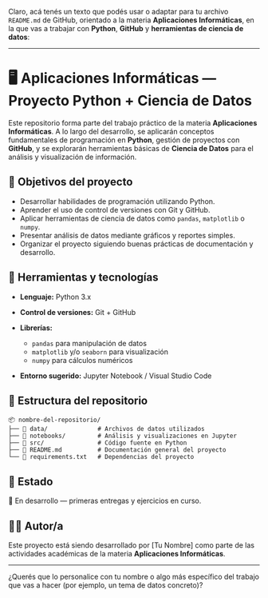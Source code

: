 Claro, acá tenés un texto que podés usar o adaptar para tu archivo `README.md` de GitHub, orientado a la materia **Aplicaciones Informáticas**, en la que vas a trabajar con **Python**, **GitHub** y **herramientas de ciencia de datos**:

---

# 🖥️ Aplicaciones Informáticas — Proyecto Python + Ciencia de Datos

Este repositorio forma parte del trabajo práctico de la materia **Aplicaciones Informáticas**. A lo largo del desarrollo, se aplicarán conceptos fundamentales de programación en **Python**, gestión de proyectos con **GitHub**, y se explorarán herramientas básicas de **Ciencia de Datos** para el análisis y visualización de información.

## 🚀 Objetivos del proyecto

* Desarrollar habilidades de programación utilizando Python.
* Aprender el uso de control de versiones con Git y GitHub.
* Aplicar herramientas de ciencia de datos como `pandas`, `matplotlib` o `numpy`.
* Presentar análisis de datos mediante gráficos y reportes simples.
* Organizar el proyecto siguiendo buenas prácticas de documentación y desarrollo.

## 🧰 Herramientas y tecnologías

* **Lenguaje:** Python 3.x
* **Control de versiones:** Git + GitHub
* **Librerías:**

  * `pandas` para manipulación de datos
  * `matplotlib` y/o `seaborn` para visualización
  * `numpy` para cálculos numéricos
* **Entorno sugerido:** Jupyter Notebook / Visual Studio Code

## 📁 Estructura del repositorio

```
📦 nombre-del-repositorio/
├── 📁 data/              # Archivos de datos utilizados
├── 📁 notebooks/         # Análisis y visualizaciones en Jupyter
├── 📁 src/               # Código fuente en Python
├── 📄 README.md          # Documentación general del proyecto
└── 📄 requirements.txt   # Dependencias del proyecto
```

## 📌 Estado

🔄 En desarrollo — primeras entregas y ejercicios en curso.

## 👩‍💻 Autor/a

Este proyecto está siendo desarrollado por \[Tu Nombre] como parte de las actividades académicas de la materia **Aplicaciones Informáticas**.

---

¿Querés que lo personalice con tu nombre o algo más específico del trabajo que vas a hacer (por ejemplo, un tema de datos concreto)?

